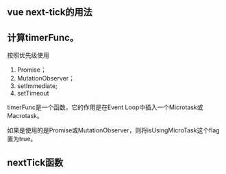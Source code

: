 ## vue next-tick的用法





## 计算timerFunc。

按照优先级使用

1. Promise；
2. MutationObserver；
3. setImmediate;
4. setTimeout

timerFunc是一个函数，它的作用是在Event Loop中插入一个Microtask或Macrotask。

如果是使用的是Promise或MutationObserver，则将isUsingMicroTask这个flag置为true。

## nextTick函数

